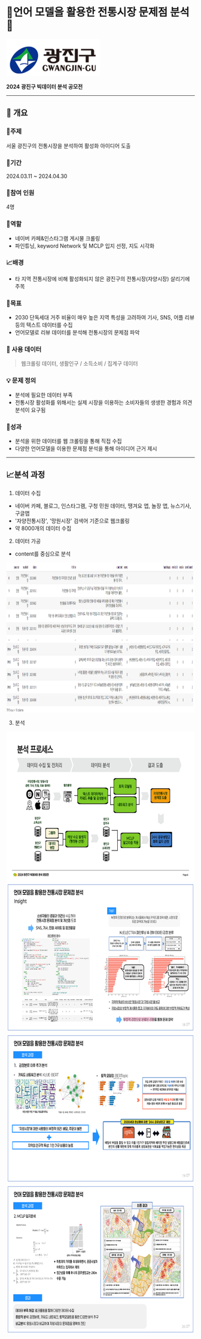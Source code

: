 # :mag_right:언어 모델을 활용한 전통시장 문제점 분석:mag_right:



<img src="./gwangingu_images/광진구청 로고.png" width="250" height="100"/>

**2024 광진구 빅데이터 분석 공모전**

----------------------

## :book: 개요

### :dart:주제
서울 광진구의 전통시장을 분석하여 활성화 아이디어 도출


### :calendar:기간
2024.03.11 ~ 2024.04.30


### :busts_in_silhouette:참여 인원
4명

### :memo:역할
- 네이버 카페&인스타그램 게시물 크롤링
- 파인튜닝, keyword Network 및 MCLP 입지 선정, 지도 시각화

### :chart_with_upwards_trend:배경
- 타 지역 전통시장에 비해 활성화되지 않은 광진구의 전통시장(자양시장) 살리기에 주목


### :triangular_flag_on_post:목표
- 2030 단독세대 거주 비율이 매우 높은 지역 특성을 고려하여 기사, SNS, 어플 리뷰 등의 텍스트 데이터를 수집
- 언어모델로 리뷰 데이터를 분석해 전통시장의 문제점 파악


### :open_file_folder: 사용 데이터
> 웹크롤링 데이터, 생활인구 / 소득소비 / 집계구 데이터


### :bulb: 문제 정의
- 분석에 필요한 데이터 부족
- 전통시장 활성화를 위해서는 실제 시장을 이용하는 소비자들의 생생한 경험과 의견 분석이 요구됨


### :crown:성과
- 분석을 위한 데이터를 웹 크롤링을 통해 직접 수집
- 다양한 언어모델을 이용한 문제점 분석을 통해 아이디어 근거 제시

---------

## :chart_with_upwards_trend:분석 과정

1. 데이터 수집
- 네이버 카페, 블로그, 인스타그램, 구청 민원 데이터, 땡겨요 앱, 놀장 앱, 뉴스기사, 구글맵
- '자양전통시장', '망원시장' 검색어 기준으로 웹크롤링
- 약 8000개의 데이터 수집

2. 데이터 가공
- content를 중심으로 분석

<img src="./gwangingu_images/광진구데이터그림.png" width="800" height="400"/>
  
3. 분석

<img src="./gwangingu_images/[광진구푸바오]결과보고서_6.png" width="800" height="400"/>

<img src="./gwangingu_images/취업 포트폴리오 최종_18.png" width="800" height="400"/>

<img src="./gwangingu_images/취업 포트폴리오 최종_19.png" width="800" height="400"/>

<img src="./gwangingu_images/취업 포트폴리오 최종_20.png" width="800" height="400"/>
